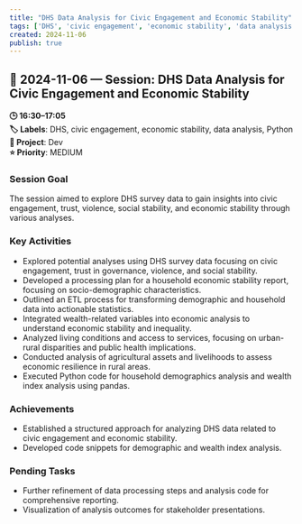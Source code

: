 ```yaml
---
title: "DHS Data Analysis for Civic Engagement and Economic Stability"
tags: ['DHS', 'civic engagement', 'economic stability', 'data analysis', 'Python']
created: 2024-11-06
publish: true
---
```


## 📅 2024-11-06 — Session: DHS Data Analysis for Civic Engagement and Economic Stability

**🕒 16:30–17:05**  
**🏷️ Labels**: DHS, civic engagement, economic stability, data analysis, Python  
**📂 Project**: Dev  
**⭐ Priority**: MEDIUM  


### Session Goal
The session aimed to explore DHS survey data to gain insights into civic engagement, trust, violence, social stability, and economic stability through various analyses.

### Key Activities
- Explored potential analyses using DHS survey data focusing on civic engagement, trust in governance, violence, and social stability.
- Developed a processing plan for a household economic stability report, focusing on socio-demographic characteristics.
- Outlined an ETL process for transforming demographic and household data into actionable statistics.
- Integrated wealth-related variables into economic analysis to understand economic stability and inequality.
- Analyzed living conditions and access to services, focusing on urban-rural disparities and public health implications.
- Conducted analysis of agricultural assets and livelihoods to assess economic resilience in rural areas.
- Executed Python code for household demographics analysis and wealth index analysis using pandas.

### Achievements
- Established a structured approach for analyzing DHS data related to civic engagement and economic stability.
- Developed code snippets for demographic and wealth index analysis.

### Pending Tasks
- Further refinement of data processing steps and analysis code for comprehensive reporting.
- Visualization of analysis outcomes for stakeholder presentations.
